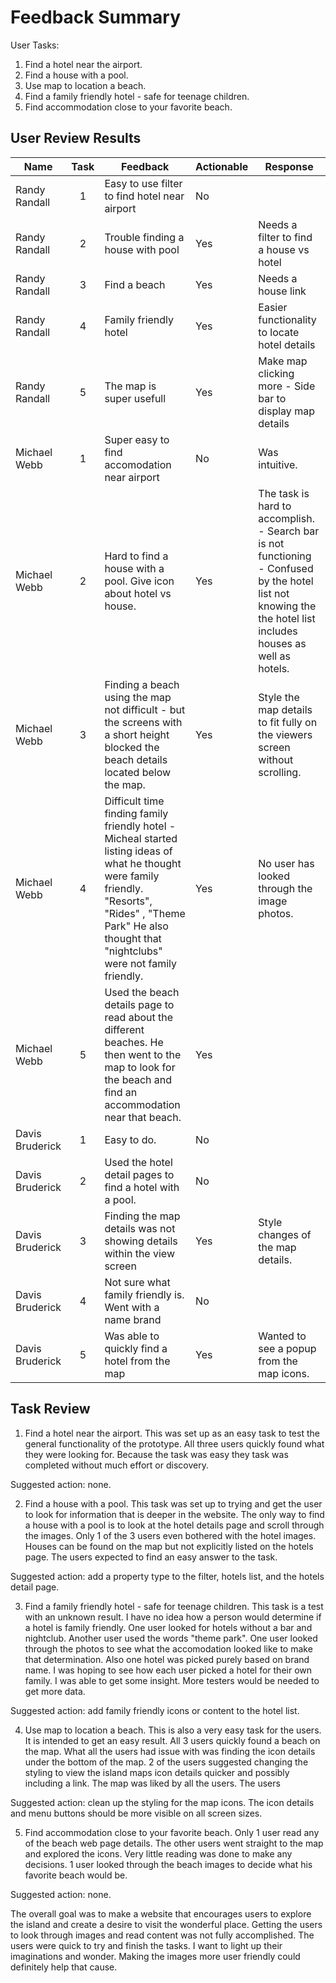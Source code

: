 # Feedback Summary

User Tasks:

1. Find a hotel near the airport.
2. Find a house with a pool.
3. Use map to location a beach.
4. Find a family friendly hotel - safe for teenage children.
5. Find accommodation close to your favorite beach.

## User Review Results

| Name            | Task | Feedback                                                                                                                                                                                                             | Actionable | Response                                                                                                                                                        |
|-----------------|:----:|----------------------------------------------------------------------------------------------------------------------------------------------------------------------------------------------------------------------|------------|-----------------------------------------------------------------------------------------------------------------------------------------------------------------|
| Randy Randall   |   1  | Easy to use filter to find hotel near airport                                                                                                                                                                        | No         |                                                                                                                                                                 |
| Randy Randall   |   2  | Trouble finding a house with pool                                                                                                                                                                                    | Yes        | Needs a filter to find a house vs hotel                                                                                                                         |
| Randy Randall   |   3  | Find a beach                                                                                                                                                                                                         | Yes        | Needs a house link                                                                                                                                              |
| Randy Randall   |   4  | Family friendly hotel                                                                                                                                                                                                | Yes        | Easier functionality to locate hotel details                                                                                                                    |
| Randy Randall   |   5  | The map is super usefull                                                                                                                                                                                             | Yes        | Make map clicking more - Side bar to display map details                                                                                                        |
| Michael Webb    |   1  | Super easy to find accomodation near airport                                                                                                                                                                         | No         | Was intuitive.                                                                                                                                                  |
| Michael Webb    |   2  | Hard to find a house with a pool.  Give icon about hotel vs house.                                                                                                                                                   | Yes        | The task is hard to accomplish.  - Search bar is not functioning - Confused by the hotel list not knowing the the hotel list includes houses as well as hotels. |
| Michael Webb    |   3  | Finding a beach using the map not difficult - but the screens with a short height blocked the beach details located below the map.                                                                                   | Yes        | Style the map details to fit fully on the viewers screen without scrolling.                                                                                     |
| Michael Webb    |   4  | Difficult time finding family friendly hotel - Micheal started listing ideas of what he thought were family friendly.  "Resorts", "Rides" , "Theme Park" He also thought that "nightclubs" were not family friendly. | Yes        | No user has looked through the image photos.                                                                                                                    |
| Michael Webb    |   5  | Used the beach details page to read about the different beaches. He then went to the map to look for the beach and find an accommodation near that beach.                                                            | Yes        |                                                                                                                                                                 |
| Davis Bruderick |   1  | Easy to do.                                                                                                                                                                                                          | No         |                                                                                                                                                                 |
| Davis Bruderick |   2  | Used the hotel detail pages to find a hotel with a pool.                                                                                                                                                             | No         |                                                                                                                                                                 |
| Davis Bruderick |   3  | Finding the map details was not showing details within the view screen                                                                                                                                               | Yes        | Style changes of the map details.                                                                                                                               |
| Davis Bruderick |   4  | Not sure what family friendly is.  Went with a name brand                                                                                                                                                            | No         |                                                                                                                                                                 |
| Davis Bruderick |   5  | Was able to quickly find a hotel from the map                                                                                                                                                                        | Yes        | Wanted to see a popup from the map icons.                                                                                                                       |

## Task Review

1. Find a hotel near the airport.
This was set up as an easy task to test the general functionality of the prototype.
All three users quickly found what they were looking for.
Because the task was easy they task was completed without much effort or discovery.

Suggested action: none.

2. Find a house with a pool.
This task was set up to trying and get the user to look for information that is deeper in the website.
The only way to find a house with a pool is to look at the hotel details page and scroll through the images.
Only 1 of the 3 users even bothered with the hotel images.
Houses can be found on the map but not explicitly listed on the hotels page.  The users expected to find an easy answer to the task.

Suggested action: add a property type to the filter, hotels list, and the hotels detail page.

3. Find a family friendly hotel - safe for teenage children.
This task is a test with an unknown result.  I have no idea how a person would determine if a hotel is family friendly. 
One user looked for hotels without a bar and nightclub.  Another user used the words "theme park".  One user looked through the photos to see what the accomodation looked like to make that determination.  Also one hotel was picked purely based on brand name.
I was hoping to see how each user picked a hotel for their own family.  I was able to get some insight.  More testers would be needed to get more data.

Suggested action: add family friendly icons or content to the hotel list.

4. Use map to location a beach.
This is also a very easy task for the users.  It is intended to get an easy result.
All 3 users quickly found a beach on the map.  What all the users had issue with was finding the icon details under the bottom of the map.
2 of the users suggested changing the styling to view the island maps icon details quicker and possibly including a link.
The map was liked by all the users.  The users 

Suggested action: clean up the styling for the map icons.  The icon details and menu buttons should be more visible on all screen sizes.

5. Find accommodation close to your favorite beach. 
Only 1 user read any of the beach web page details.  The other users went straight to the map and explored the icons.  Very little reading was done to make any decisions.  1 user looked through the beach images to decide what his favorite beach would be.

Suggested action: none.

The overall goal was to make a website that encourages users to explore the island and create a desire to visit the wonderful place.
Getting the users to look through images and read content was not fully accomplished.
The users were quick to try and finish the tasks. I want to light up their imaginations and wonder.
Making the images more user friendly could definitely help that cause.





